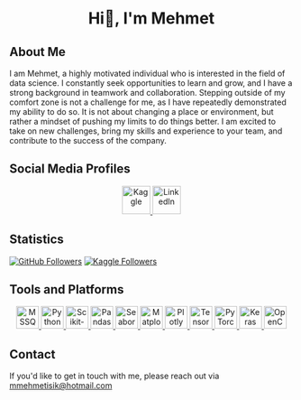 
# <p align="center">Hi👋, I'm Mehmet</p>

<!--
**mmehmetisik/mmehmetisik** is a ✨ _special_ ✨ repository because its `README.md` (this file) appears on your GitHub profile.

Here are some ideas to get you started:

- 🔭 I’m currently working on ...
- 🌱 I’m currently learning ...
- 👯 I’m looking to collaborate on ...
- 🤔 I’m looking for help with ...
- 💬 Ask me about ...
- 📫 How to reach me: ...
- 😄 Pronouns: ...
- ⚡ Fun fact: ...
-->
## About Me

I am Mehmet, a highly motivated individual who is interested in the field of data science. I constantly seek opportunities to learn and grow, and I have a strong background in teamwork and collaboration. Stepping outside of my comfort zone is not a challenge for me, as I have repeatedly demonstrated my ability to do so. It is not about changing a place or environment, but rather a mindset of pushing my limits to do things better. I am excited to take on new challenges, bring my skills and experience to your team, and contribute to the success of the company.

## Social Media Profiles

<p align="center">
  <a href="https://www.kaggle.com/mehmetisik" target="_blank">
    <img src="https://img.shields.io/badge/-Kaggle-20BEFF?style=flat&logo=kaggle&logoColor=white" alt="Kaggle" height="50">
  </a>
  <a href="https://www.linkedin.com/in/mehmetisik4601" target="_blank">
    <img src="https://img.shields.io/badge/-LinkedIn-0077B5?style=flat&logo=linkedin&logoColor=white" alt="LinkedIn" height="50">
  </a>
</p>

## Statistics

[![GitHub Followers](https://img.shields.io/github/followers/kullaniciadi?label=Followers&style=social)](https://github.com/kullaniciadi)
[![Kaggle Followers](https://img.shields.io/badge/Kaggle-Followers-20BEFF?style=flat&logo=kaggle)](https://www.kaggle.com/mehmetisik)

## Tools and Platforms

<p align="center">
  <a href="https://www.microsoft.com/en-us/sql-server" target="_blank">
    <img src="https://img.shields.io/badge/-MSSQL-CC2927?style=flat&logo=microsoft-sql-server&logoColor=white" alt="MSSQL" height="40">
  </a>
  <a href="https://www.python.org" target="_blank">
    <img src="https://img.shields.io/badge/-Python-3776AB?style=flat&logo=python&logoColor=white" alt="Python" height="40">
  </a>
  <a href="https://scikit-learn.org" target="_blank">
    <img src="https://img.shields.io/badge/-Scikit--learn-F7931E?style=flat&logo=scikit-learn&logoColor=white" alt="Scikit-learn" height="40">
  </a>
  <a href="https://pandas.pydata.org" target="_blank">
    <img src="https://img.shields.io/badge/-Pandas-150458?style=flat&logo=pandas&logoColor=white" alt="Pandas" height="40">
  </a>
  <a href="https://seaborn.pydata.org" target="_blank">
    <img src="https://img.shields.io/badge/-Seaborn-3776AB?style=flat&logo=seaborn&logoColor=white" alt="Seaborn" height="40">
  </a>
  <a href="https://matplotlib.org" target="_blank">
    <img src="https://img.shields.io/badge/-Matplotlib-FF7400?style=flat&logo=matplotlib&logoColor=white" alt="Matplotlib" height="40">
  </a>
  <a href="https://plotly.com" target="_blank">
    <img src="https://img.shields.io/badge/-Plotly-239120?style=flat&logo=plotly&logoColor=white" alt="Plotly" height="40">
  </a>
  <a href="https://www.tensorflow.org" target="_blank">
    <img src="https://img.shields.io/badge/-TensorFlow-FF6F00?style=flat&logo=tensorflow&logoColor=white" alt="TensorFlow" height="40">
  </a>
  <a href="https://pytorch.org" target="_blank">
    <img src="https://img.shields.io/badge/-PyTorch-EE4C2C?style=flat&logo=pytorch&logoColor=white" alt="PyTorch" height="40">
  </a>
  <a href="https://keras.io" target="_blank">
    <img src="https://img.shields.io/badge/-Keras-D00000?style=flat&logo=keras&logoColor=white" alt="Keras" height="40">
  </a>
  <a href="https://opencv.org" target="_blank">
    <img src="https://img.shields.io/badge/-OpenCV-5C3EE8?style=flat&logo=opencv&logoColor=white" alt="OpenCV" height="40">
  </a>
</p>


## Contact

If you'd like to get in touch with me, please reach out via <a href="mailto:mmehmetisik@hotmail.com" target="_blank">mmehmetisik@hotmail.com</a>
